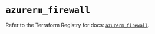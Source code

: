 # `azurerm_firewall`

Refer to the Terraform Registry for docs: [`azurerm_firewall`](https://registry.terraform.io/providers/hashicorp/azurerm/4.34.0/docs/resources/firewall).
